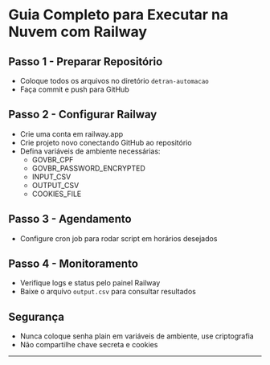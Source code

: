 # Guia Completo para Executar na Nuvem com Railway

## Passo 1 - Preparar Repositório
- Coloque todos os arquivos no diretório `detran-automacao`
- Faça commit e push para GitHub

## Passo 2 - Configurar Railway
- Crie uma conta em railway.app
- Crie projeto novo conectando GitHub ao repositório
- Defina variáveis de ambiente necessárias:
  - GOVBR_CPF
  - GOVBR_PASSWORD_ENCRYPTED
  - INPUT_CSV
  - OUTPUT_CSV
  - COOKIES_FILE

## Passo 3 - Agendamento
- Configure cron job para rodar script em horários desejados

## Passo 4 - Monitoramento
- Verifique logs e status pelo painel Railway
- Baixe o arquivo `output.csv` para consultar resultados

## Segurança
- Nunca coloque senha plain em variáveis de ambiente, use criptografia
- Não compartilhe chave secreta e cookies

---
